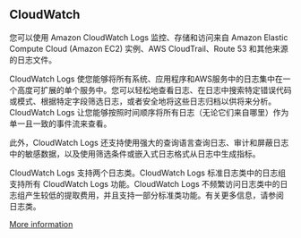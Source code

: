 ## CloudWatch

您可以使用 Amazon CloudWatch Logs 监控、存储和访问来自 Amazon Elastic Compute Cloud (Amazon EC2) 实例、AWS CloudTrail、Route 53 和其他来源的日志文件。

CloudWatch Logs 使您能够将所有系统、应用程序和AWS服务中的日志集中在一个高度可扩展的单个服务中。您可以轻松地查看日志、在日志中搜索特定错误代码或模式、根据特定字段筛选日志，或者安全地将这些日志归档以供将来分析。CloudWatch Logs 让您能够按照时间顺序将所有日志（无论它们来自哪里）作为单一且一致的事件流来查看。

此外，CloudWatch Logs 还支持使用强大的查询语言查询日志、审计和屏蔽日志中的敏感数据，以及使用筛选条件或嵌入式日志格式从日志中生成指标。

CloudWatch Logs 支持两个日志类。CloudWatch Logs 标准日志类中的日志组支持所有 CloudWatch Logs 功能。CloudWatch Logs 不频繁访问日志类中的日志组产生较低的提取费用，并且支持一部分标准类功能。有关更多信息，请参阅 日志类。

[More information](https://docs.aws.amazon.com/zh_cn/AmazonCloudWatch/latest/logs/WhatIsCloudWatchLogs.html)
